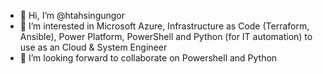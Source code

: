 - 👋 Hi, I’m @htahsingungor
- 👀 I’m interested in Microsoft Azure, Infrastructure as Code (Terraform, Ansible), Power Platform, PowerShell and Python (for IT automation) to use as an Cloud & System Engineer 
- 🌱 I’m looking forward to collaborate on Powershell and Python

<!---
htahsingungor/htahsingungor is a ✨ special ✨ repository because its `README.md` (this file) appears on your GitHub profile.
You can click the Preview link to take a look at your changes.
--->
